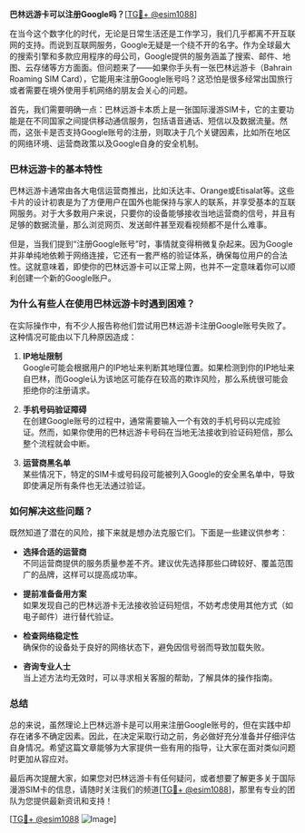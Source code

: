 **巴林远游卡可以注册Google吗？**[[TG💪+ @esim1088](https://t.me/s/esim1088)]

在当今这个数字化的时代，无论是日常生活还是工作学习，我们几乎都离不开互联网的支持。而说到互联网服务，Google无疑是一个绕不开的名字。作为全球最大的搜索引擎和多款应用程序的母公司，Google提供的服务涵盖了搜索、邮件、地图、云存储等方方面面。但问题来了——如果你手头有一张巴林远游卡（Bahrain Roaming SIM Card），它能用来注册Google账号吗？这恐怕是很多经常出国旅行或者需要在境外使用手机网络的朋友会关心的问题。

首先，我们需要明确一点：巴林远游卡本质上是一张国际漫游SIM卡，它的主要功能是在不同国家之间提供移动通信服务，包括语音通话、短信以及数据流量。然而，这张卡是否支持Google账号的注册，则取决于几个关键因素，比如所在地区的网络环境、运营商政策以及Google自身的安全机制。

### **巴林远游卡的基本特性**

巴林远游卡通常由各大电信运营商推出，比如沃达丰、Orange或Etisalat等。这些卡片的设计初衷是为了方便用户在国外也能保持与家人的联系，并享受基本的互联网服务。对于大多数用户来说，只要你的设备能够接收当地运营商的信号，并且有足够的数据流量，那么浏览网页、发送邮件甚至观看视频都不是什么难事。

但是，当我们提到“注册Google账号”时，事情就变得稍微复杂起来。因为Google并非单纯地依赖于网络连接，它还有一套严格的验证体系，确保每位用户的合法性。这就意味着，即使你的巴林远游卡可以正常上网，也并不一定意味着你可以顺利创建一个新的Google账户。

### **为什么有些人在使用巴林远游卡时遇到困难？**

在实际操作中，有不少人报告称他们尝试用巴林远游卡注册Google账号失败了。这种情况可能由以下几种原因造成：

1. **IP地址限制**  
   Google可能会根据用户的IP地址来判断其地理位置。如果检测到你的IP地址来自巴林，而Google认为该地区可能存在较高的欺诈风险，那么系统很可能会拒绝你的注册请求。

2. **手机号码验证障碍**  
   在创建Google账号的过程中，通常需要输入一个有效的手机号码以完成验证。然而，如果你使用的巴林远游卡号码在当地无法接收到验证码短信，那么整个流程就会中断。

3. **运营商黑名单**  
   某些情况下，特定的SIM卡或号码段可能被列入Google的安全黑名单中，导致即使满足所有条件也无法通过验证。

### **如何解决这些问题？**

既然知道了潜在的风险，接下来就是想办法克服它们。下面是一些建议供参考：

- **选择合适的运营商**  
  不同运营商提供的服务质量参差不齐。建议优先选择那些口碑较好、覆盖范围广的品牌，这样可以提高成功率。

- **提前准备备用方案**  
  如果发现自己的巴林远游卡无法接收验证码短信，不妨考虑使用其他方式（如电子邮件）进行替代验证。

- **检查网络稳定性**  
  确保你的设备处于良好的网络状态下，避免因信号弱而导致加载失败。

- **咨询专业人士**  
  当上述方法均无效时，可以寻求相关客服的帮助，了解具体的操作指南。

### **总结**

总的来说，虽然理论上巴林远游卡是可以用来注册Google账号的，但在实践中却存在诸多不确定因素。因此，在决定采取行动之前，务必做好充分准备并仔细评估自身情况。希望这篇文章能够为大家提供一些有用的指导，让大家在面对类似问题时更加从容应对。

最后再次提醒大家，如果您对巴林远游卡有任何疑问，或者想要了解更多关于国际漫游SIM卡的信息，请随时关注我们的频道[[TG💪+ @esim1088](https://t.me/s/esim1088)]，那里有专业的团队为您提供最新资讯和支持！

[[TG💪+ @esim1088](https://t.me/s/esim1088) ![Image](https://i.postimg.cc/4NQfJmqS/Snipaste-2025-05-13-00-14-12.png)]